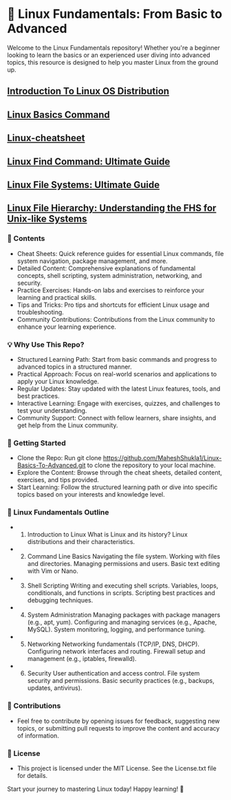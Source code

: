 # 🐧 Linux Fundamentals: From Basic to Advanced

Welcome to the Linux Fundamentals repository! Whether you're a beginner looking to learn the basics or an experienced user diving into advanced topics, this resource is designed to help you master Linux from the ground up.

## [Introduction To Linux OS Distribution](https://github.com/MaheshShukla1/Linux-Fundamentals/wiki/Introduction-to-Linux-Operating-System)

## [Linux Basics Command](https://github.com/MaheshShukla1/Linux-Fundamentals/wiki/Linux-Bassics-Command/_edit)

## [Linux-cheatsheet](https://github.com/MaheshShukla1/Linux-Fundamentals/wiki/Linux%E2%80%90cheatsheet/_edit)

## [Linux Find Command: Ultimate Guide](https://github.com/MaheshShukla1/Linux-Fundamentals-Advance-Notes/wiki/Linux-Find-Command:-Ultimate-Guide)

## [Linux File Systems: Ultimate Guide](https://github.com/MaheshShukla1/Linux-Basic-to-Advanced-Notes/wiki/Ultimate-Guide-to-Linux-File-Systems%3A-Layers%2C-Characteristics%2C-and-Implementations/_edit)

## [Linux File Hierarchy: Understanding the FHS for Unix‐like Systems](https://github.com/MaheshShukla1/Linux-Basic-to-Advanced-Notes/wiki/Linux-File-Hierarchy%3A-Understanding-the-FHS-for-Unix%E2%80%90like-Systems/_edit)

### 📝 Contents
* Cheat Sheets: Quick reference guides for essential Linux commands, file system navigation, package management, and more.
* Detailed Content: Comprehensive explanations of fundamental concepts, shell scripting, system administration, networking, and security.
* Practice Exercises: Hands-on labs and exercises to reinforce your learning and practical skills.
* Tips and Tricks: Pro tips and shortcuts for efficient Linux usage and troubleshooting.
* Community Contributions: Contributions from the Linux community to enhance your learning experience.

### 💡 Why Use This Repo?
* Structured Learning Path: Start from basic commands and progress to advanced topics in a structured manner.
* Practical Approach: Focus on real-world scenarios and applications to apply your Linux knowledge.
* Regular Updates: Stay updated with the latest Linux features, tools, and best practices.
* Interactive Learning: Engage with exercises, quizzes, and challenges to test your understanding.
* Community Support: Connect with fellow learners, share insights, and get help from the Linux community.

### 🚀 Getting Started
* Clone the Repo: Run git clone https://github.com/MaheshShukla1/Linux-Basics-To-Advanced.git to clone the repository to your local machine.
* Explore the Content: Browse through the cheat sheets, detailed content, exercises, and tips provided.
* Start Learning: Follow the structured learning path or dive into specific topics based on your interests and knowledge level.
### 🐚 Linux Fundamentals Outline
* 1. Introduction to Linux
What is Linux and its history?
Linux distributions and their characteristics.
* 2. Command Line Basics
Navigating the file system.
Working with files and directories.
Managing permissions and users.
Basic text editing with Vim or Nano.
* 3. Shell Scripting
Writing and executing shell scripts.
Variables, loops, conditionals, and functions in scripts.
Scripting best practices and debugging techniques.
* 4. System Administration
Managing packages with package managers (e.g., apt, yum).
Configuring and managing services (e.g., Apache, MySQL).
System monitoring, logging, and performance tuning.
* 5. Networking
Networking fundamentals (TCP/IP, DNS, DHCP).
Configuring network interfaces and routing.
Firewall setup and management (e.g., iptables, firewalld).
* 6. Security
User authentication and access control.
File system security and permissions.
Basic security practices (e.g., backups, updates, antivirus).

### 🤝 Contributions
* Feel free to contribute by opening issues for feedback, suggesting new topics, or submitting pull requests to improve the content and accuracy of information.

### 📜 License
* This project is licensed under the MIT License. See the License.txt file for details.

Start your journey to mastering Linux today! Happy learning! 🌟

